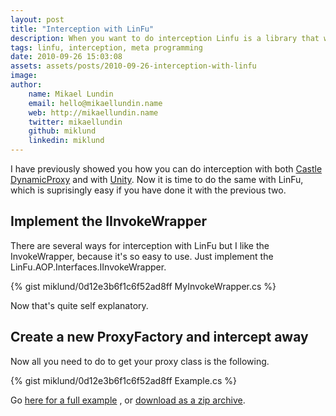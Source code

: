 ```yaml
---
layout: post
title: "Interception with LinFu"
description: When you want to do interception Linfu is a library that will provide a simple interface to accomplish what is somewhat complex doing with Castle DynamicProxy or Unity.
tags: linfu, interception, meta programming
date: 2010-09-26 15:03:08
assets: assets/posts/2010-09-26-interception-with-linfu
image: 
author:
    name: Mikael Lundin
    email: hello@mikaellundin.name
    web: http://mikaellundin.name
    twitter: mikaellundin
    github: miklund
    linkedin: miklund
---
```


I have previously showed you how you can do interception with both [Castle DynamicProxy](/2010/09/21/lazy-loading-property-with-castle-dynamicproxy2.html "Lazy loading property with castle DynamicProxy 2") and with [Unity](/2010/09/23/interception-with-unity.html "Interception with Unity"). Now it is time to do the same with LinFu, which is suprisingly easy if you have done it with the previous two.

## Implement the IInvokeWrapper

There are several ways for interception with LinFu but I like the InvokeWrapper, because it's so easy to use. Just implement the LinFu.AOP.Interfaces.IInvokeWrapper.

{% gist miklund/0d12e3b6f1c6f52ad8ff MyInvokeWrapper.cs %}

Now that's quite self explanatory.

## Create a new ProxyFactory and intercept away

Now all you need to do to get your proxy class is the following.

{% gist miklund/0d12e3b6f1c6f52ad8ff Example.cs %}

Go [here for a full example](https://bitbucket.org/bokmal/litemedia.bookstore.linfu "LiteMedia.BookStore.LinFu at BitBucket repository") , or [download as a zip archive](/assets/posts/2010-09-26-interception-with-linfu/b79e9f83af1b.zip).
